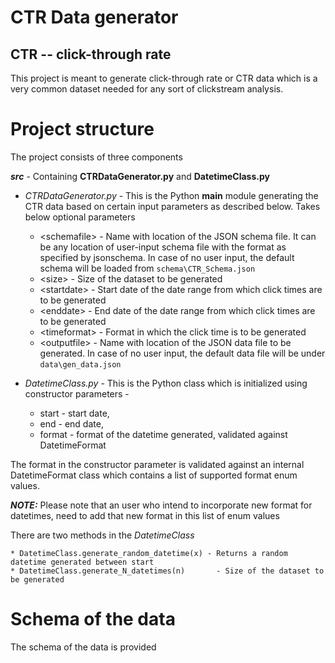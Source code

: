 # CTR Data generator 
## CTR -- click-through rate

This project is meant to generate click-through rate or CTR data which is a very common dataset needed for any sort of clickstream analysis. 

# Project structure
The project consists of three components  

***src*** - Containing **CTRDataGenerator.py** and **DatetimeClass.py**  

*  *CTRDataGenerator.py* - This is the Python **main** module generating the CTR data based on certain input parameters as described below. Takes below optional parameters  

    * &lt;schemafile&gt; - Name with location of the JSON schema file. It can be any location of user-input schema file with the format as specified by jsonschema. In case of no user input, the default schema will be loaded from `schema\CTR_Schema.json`  
    * &lt;size&gt;       - Size of the dataset to be generated  
    * &lt;startdate&gt;  - Start date of the date range from which click times are to be generated  
    * &lt;enddate&gt;    - End date of the date range from which click times are to be generated  
    * &lt;timeformat&gt; - Format in which the click time is to be generated  
    * &lt;outputfile&gt; - Name with location of the JSON data file to be generated. In case of no user input, the default data file will be under `data\gen_data.json`   

*  *DatetimeClass.py* - This is the Python class which is initialized using constructor parameters -  
    * start  - start date,
    * end    - end date, 
    * format - format of the datetime generated, validated against DatetimeFormat  

The format in the constructor parameter is validated against an internal DatetimeFormat class which contains a list of supported format enum values. 

***NOTE:*** Please note that an user who intend to incorporate new format for datetimes, need to add that new format in this list of enum values  

There are two methods in the *DatetimeClass*

    * DatetimeClass.generate_random_datetime(x) - Returns a random datetime generated between start  
    * DatetimeClass.generate_N_datetimes(n)       - Size of the dataset to be generated  
    





# Schema of the data
The schema of the data is provided 

